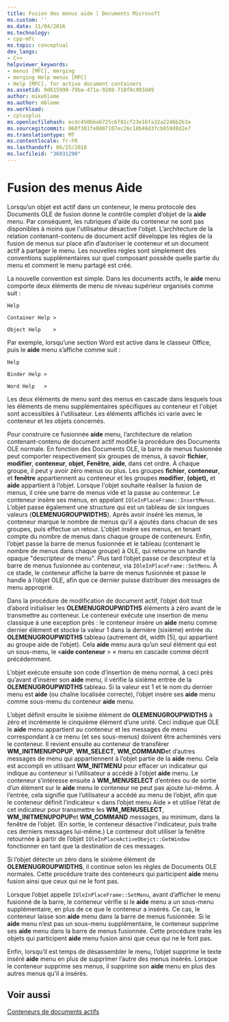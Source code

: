 ```yaml
---
title: Fusion des menus aide | Documents Microsoft
ms.custom: ''
ms.date: 11/04/2016
ms.technology:
- cpp-mfc
ms.topic: conceptual
dev_langs:
- C++
helpviewer_keywords:
- menus [MFC], merging
- merging Help menus [MFC]
- Help [MFC], for active document containers
ms.assetid: 9d615999-79ba-471a-9288-718f0c903d49
author: mikeblome
ms.author: mblome
ms.workload:
- cplusplus
ms.openlocfilehash: ecdc450bbab725c6f81cf23e16fa32a2246b2b3a
ms.sourcegitcommit: 060f381fe0807107ec26c18b46d3fcb859d8d2e7
ms.translationtype: MT
ms.contentlocale: fr-FR
ms.lasthandoff: 06/25/2018
ms.locfileid: "36931290"
---
```

# <a name="help-menu-merging"></a>Fusion des menus Aide
Lorsqu’un objet est actif dans un conteneur, le menu protocole des Documents OLE de fusion donne le contrôle complet d’objet de la **aide** menu. Par conséquent, les rubriques d'aide du conteneur ne sont pas disponibles à moins que l'utilisateur désactive l'objet. L’architecture de la relation contenant-contenu de document actif développe les règles de la fusion de menus sur place afin d’autoriser le conteneur et un document actif à partager le menu. Les nouvelles règles sont simplement des conventions supplémentaires sur quel composant possède quelle partie du menu et comment le menu partagé est créé.  
  
 La nouvelle convention est simple. Dans les documents actifs, le **aide** menu comporte deux éléments de menu de niveau supérieur organisés comme suit :  
  
 `Help`  
  
 `Container Help >`  
  
 `Object Help    >`  
  
 Par exemple, lorsqu’une section Word est active dans le classeur Office, puis le **aide** menu s’affiche comme suit :  
  
 `Help`  
  
 `Binder Help >`  
  
 `Word Help   >`  
  
 Les deux éléments de menu sont des menus en cascade dans lesquels tous les éléments de menu supplémentaires spécifiques au conteneur et l'objet sont accessibles à l'utilisateur. Les éléments affichés ici varie avec le conteneur et les objets concernés.  
  
 Pour construire ce fusionnée **aide** menu, l’architecture de relation contenant-contenu de document actif modifie la procédure des Documents OLE normale. En fonction des Documents OLE, la barre de menus fusionnée peut comporter respectivement six groupes de menus, à savoir **fichier**, **modifier**, **conteneur**, **objet**,  **Fenêtre**, **aide**, dans cet ordre. À chaque groupe, il peut y avoir zéro menus ou plus. Les groupes **fichier**, **conteneur**, et **fenêtre** appartiennent au conteneur et les groupes **modifier**, **(objet),** et **aide** appartient à l’objet. Lorsque l'objet souhaite réaliser la fusion de menus, il crée une barre de menus vide et la passe au conteneur. Le conteneur insère ses menus, en appelant `IOleInPlaceFrame::InsertMenus`. L’objet passe également une structure qui est un tableau de six longues valeurs (**OLEMENUGROUPWIDTHS**). Après avoir inséré les menus, le conteneur marque le nombre de menus qu'il a ajoutés dans chacun de ses groupes, puis effectue un retour. L'objet insère ses menus, en tenant compte du nombre de menus dans chaque groupe de conteneurs. Enfin, l’objet passe la barre de menus fusionnée et le tableau (contenant le nombre de menus dans chaque groupe) à OLE, qui retourne un handle opaque "descripteur de menu". Plus tard l’objet passe ce descripteur et la barre de menus fusionnée au conteneur, via `IOleInPlaceFrame::SetMenu`. À ce stade, le conteneur affiche la barre de menus fusionnée et passe le handle à l’objet OLE, afin que ce dernier puisse distribuer des messages de menu approprié.  
  
 Dans la procédure de modification de document actif, l’objet doit tout d’abord initialiser les **OLEMENUGROUPWIDTHS** éléments à zéro avant de le transmettre au conteneur. Le conteneur exécute une insertion de menu classique à une exception près : le conteneur insère un **aide** menu comme dernier élément et stocke la valeur 1 dans la dernière (sixième) entrée du **OLEMENUGROUPWIDTHS** tableau (autrement dit, width [5], qui appartient au groupe aide de l’objet). Cela **aide** menu aura qu’un seul élément qui est un sous-menu, le «**aide conteneur** > « menu en cascade comme décrit précédemment.  
  
 L’objet exécute ensuite son code d’insertion de menu normal, à ceci près qu’avant d’insérer son **aide** menu, il vérifie la sixième entrée de la **OLEMENUGROUPWIDTHS** tableau. Si la valeur est 1 et le nom du dernier menu est **aide** (ou chaîne localisée correcte), l’objet insère ses **aide** menu comme sous-menu du conteneur **aide** menu.  
  
 L’objet définit ensuite le sixième élément de **OLEMENUGROUPWIDTHS** à zéro et incrémente le cinquième élément d’une unité. Ceci indique que OLE le **aide** menu appartient au conteneur et les messages de menu correspondant à ce menu (et ses sous-menus) doivent être acheminés vers le conteneur. Il revient ensuite au conteneur de transférer **WM_INITMENUPOPUP**, **WM_SELECT**, **WM_COMMAND**et d’autres messages de menu qui appartiennent à l’objet partie de la **aide** menu. Cela est accompli en utilisant **WM_INITMENU** pour effacer un indicateur qui indique au conteneur si l’utilisateur a accédé à l’objet **aide** menu. Le conteneur s’intéresse ensuite à **WM_MENUSELECT** d’entrées ou de sortie d’un élément sur le **aide** menu le conteneur ne peut pas ajoute lui-même. À l’entrée, cela signifie que l’utilisateur a accédé au menu de l’objet, afin que le conteneur définit l’indicateur « dans l’objet menu Aide » et utilise l’état de cet indicateur pour transmettre les **WM_MENUSELECT**, **WM_INITMENUPOPUP**et  **WM_COMMAND** messages, au minimum, dans la fenêtre de l’objet. (En sortie, le conteneur désactive l'indicateur, puis traite ces derniers messages lui-même.) Le conteneur doit utiliser la fenêtre retournée à partir de l’objet `IOleInPlaceActiveObejct::GetWindow` fonctionner en tant que la destination de ces messages.  
  
 Si l’objet détecte un zéro dans le sixième élément de **OLEMENUGROUPWIDTHS**, il continue selon les règles de Documents OLE normales. Cette procédure traite des conteneurs qui participent **aide** menu fusion ainsi que ceux qui ne le font pas.  
  
 Lorsque l’objet appelle `IOleInPlaceFrame::SetMenu`, avant d’afficher le menu fusionné de la barre, le conteneur vérifie si le **aide** menu a un sous-menu supplémentaire, en plus de ce que le conteneur a insérés. Ce cas, le conteneur laisse son **aide** menu dans la barre de menus fusionnée. Si le **aide** menu n’est pas un sous-menu supplémentaire, le conteneur supprime ses **aide** menu dans la barre de menus fusionnée. Cette procédure traite les objets qui participent **aide** menu fusion ainsi que ceux qui ne le font pas.  
  
 Enfin, lorsqu’il est temps de désassembler le menu, l’objet supprime le texte inséré **aide** menu en plus de supprimer l’autre des menus insérés. Lorsque le conteneur supprime ses menus, il supprime son **aide** menu en plus des autres menus qu’il a insérés.  
  
## <a name="see-also"></a>Voir aussi  
 [Conteneurs de documents actifs](../mfc/active-document-containers.md)

